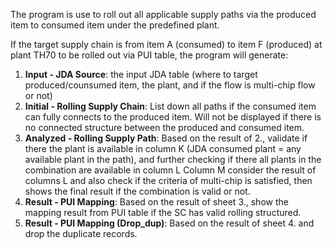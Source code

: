 The program is use to roll out all applicable supply paths via the produced item to consumed item under the predefined plant.


If the target supply chain is from item A (consumed) to item F (produced) at plant TH70 to be rolled out via PUI table, the program will generate:
  1. **Input - JDA Source**: the input JDA table (where to target produced/counsumed item, the plant, and if the flow is multi-chip flow or not)
  2. **Initial - Rolling Supply Chain**: List down all paths if the consumed item can fully connects to the produced item. Will not be displayed if there is no connected structure between the produced and consumed item.
  3. **Analyzed - Rolling Supply Path**: Based on the result of 2., validate if there the plant is available in column K (JDA consumed plant = any available plant in the path), and further checking if there all plants in the combination are available in column L
                                     Column M consider the result of columns L and also check if the criteria of multi-chip is satisfied, then shows the final result if the combination is valid or not.
  4. **Result - PUI Mapping**: Based on the result of sheet 3., show the mapping result from PUI table if the SC has valid rolling structured.
  5. **Result - PUI Mapping (Drop_dup)**: Based on the result of sheet 4. and drop the duplicate records.
